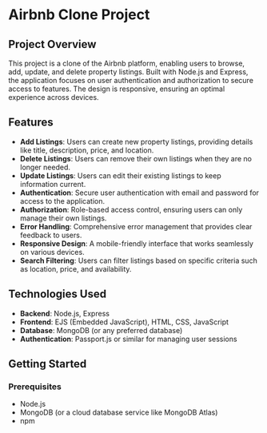 # Airbnb Clone Project

## Project Overview

This project is a clone of the Airbnb platform, enabling users to browse, add, update, and delete property listings. Built with Node.js and Express, the application focuses on user authentication and authorization to secure access to features. The design is responsive, ensuring an optimal experience across devices.

## Features

- **Add Listings**: Users can create new property listings, providing details like title, description, price, and location.
- **Delete Listings**: Users can remove their own listings when they are no longer needed.
- **Update Listings**: Users can edit their existing listings to keep information current.
- **Authentication**: Secure user authentication with email and password for access to the application.
- **Authorization**: Role-based access control, ensuring users can only manage their own listings.
- **Error Handling**: Comprehensive error management that provides clear feedback to users.
- **Responsive Design**: A mobile-friendly interface that works seamlessly on various devices.
- **Search Filtering**: Users can filter listings based on specific criteria such as location, price, and availability.

## Technologies Used

- **Backend**: Node.js, Express
- **Frontend**: EJS (Embedded JavaScript), HTML, CSS, JavaScript
- **Database**: MongoDB (or any preferred database)
- **Authentication**: Passport.js or similar for managing user sessions

## Getting Started

### Prerequisites

- Node.js
- MongoDB (or a cloud database service like MongoDB Atlas)
- npm
